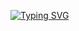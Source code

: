 <a href="https://git.io/typing-svg"><img src="https://readme-typing-svg.herokuapp.com?font=Fira+Code&weight=500&size=21&pause=500&color=3196F7&background=56FF8700&center=true&vCenter=true&width=600&lines=Hi+there%2C+I'm+Daniil+%F0%9F%91%8B;Through+self-destruction+we+gain+freedom;(%E2%80%A1%E2%96%BC%E7%9B%8A%E2%96%BC)+" alt="Typing SVG" /></a>

